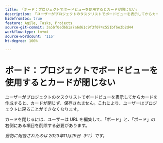 ```yaml
---
title: 「ボード：プロジェクトでボードビューを使用するとカードが閉じない」
description: 「ユーザーがプロジェクトのタスクリストでボードビューを表示してからカードを作成すると、カードが閉じず、保存されません。これにより、ユーザーはプロジェクトに戻ることができなくなります。」
hidefromtoc: true
feature: Agile, Tasks, Projects
source-git-commit: 3a5bf0ed6b1a7a6d61c9f3f074c551bf6e3b2d44
workflow-type: tm+mt
source-wordcount: '116'
ht-degree: 100%

---
```



# ボード：プロジェクトでボードビューを使用するとカードが閉じない

<!--
>[!NOTE]
>
>This issue was fixed on January 12, 2024.-->

ユーザーがプロジェクトのタスクリストでボードビューを表示してからカードを作成すると、カードが閉じず、保存されません。これにより、ユーザーはプロジェクトに戻ることができなくなります。

カードを閉じるには、ユーザーは URL を編集して、「ボード」と、「ボード」の右側にある項目を削除する必要があります。

_最初に報告されたのは 2023年11月29日（PT）です。_
